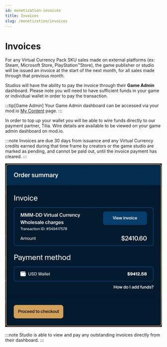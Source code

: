 ```yaml
---
id: monetization-invoices
title: Invoices
slug: /monetization/invoices
---
```


# Invoices

For any Virtual Currency Pack SKU sales made on external platforms (ex: Steam, Microsoft Store, PlayStation™Store), the game publisher or studio will be issued an invoice at the start of the next month, for all sales made through that previous month.

Studios will have the ability to pay the invoice through their **Game Admin** dashboard. Please note you will need to have sufficient funds in your game or individual wallet in order to pay the transaction.

:::tip[Game Admin]
Your Game Admin dashboard can be accessed via your mod.io [My Content](https://mod.io/content) page.
:::

In order to top up your wallet you will be able to wire funds directly to our payment partner, Tilia. Wire details are available to be viewed on your game admin dashboard on mod.io.

:::note
Invoices are due 30 days from issuance and any Virtual Currency credits earned during that time frame by creators or the game studio are marked as pending, and cannot be paid out, until the invoice payment has cleared.
:::

![Invoice Pay Flow](img/invoice-pay.jpg)

:::note
Studio is able to view and pay any outstanding invoices directly from their dashboard.
:::
